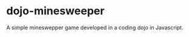 dojo-minesweeper
================

A simple mineswepper game developed in a coding dojo in Javascript.